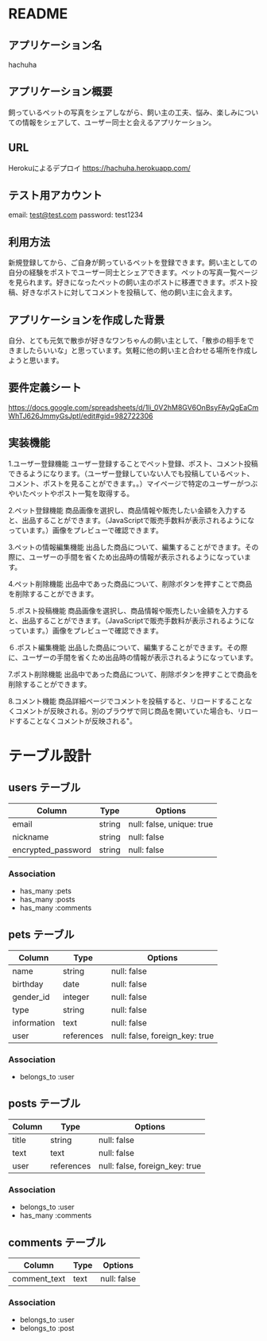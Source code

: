 # README

## アプリケーション名

hachuha

## アプリケーション概要

飼っているペットの写真をシェアしながら、飼い主の工夫、悩み、楽しみについての情報をシェアして、ユーザー同士と会えるアプリケーション。

## URL

Herokuによるデプロイ
https://hachuha.herokuapp.com/

## テスト用アカウント

email: test@test.com
password: test1234

## 利用方法

新規登録してから、ご自身が飼っているペットを登録できます。飼い主としての自分の経験をポストでユーザー同士とシェアできます。ペットの写真一覧ページを見られます。好きになったペットの飼い主のポストに移遷できます。ポスト投稿、好きなポストに対してコメントを投稿して、他の飼い主に会えます。

## アプリケーションを作成した背景

自分、とても元気で散歩が好きなワンちゃんの飼い主として、「散歩の相手をできましたらいいな」と思っています。気軽に他の飼い主と合わせる場所を作成しようと思います。

## 要件定義シート

https://docs.google.com/spreadsheets/d/1li_0V2hM8GV6OnBsyFAyQgEaCmWhTJ626JmmyGsJptI/edit#gid=982722306

## 実装機能

1.ユーザー登録機能
ユーザー登録することでペット登録、ポスト、コメント投稿できるようになります。（ユーザー登録していない人でも投稿しているペット、コメント、ポストを見ることができます。。）マイページで特定のユーザーがつぶやいたペットやポスト一覧を取得する。

2.ペット登録機能
商品画像を選択し、商品情報や販売したい金額を入力すると、出品することができます。（JavaScriptで販売手数料が表示されるようになっています。）画像をプレビューで確認できます。

3.ペットの情報編集機能
出品した商品について、編集することができます。その際に、ユーザーの手間を省くため出品時の情報が表示されるようになっています。

4.ペット削除機能
出品中であった商品について、削除ボタンを押すことで商品を削除することができます。

５.ポスト投稿機能
商品画像を選択し、商品情報や販売したい金額を入力すると、出品することができます。（JavaScriptで販売手数料が表示されるようになっています。）画像をプレビューで確認できます。

６.ポスト編集機能
出品した商品について、編集することができます。その際に、ユーザーの手間を省くため出品時の情報が表示されるようになっています。

7.ポスト削除機能
出品中であった商品について、削除ボタンを押すことで商品を削除することができます。

8.コメント機能
商品詳細ページでコメントを投稿すると、リロードすることなくコメントが反映される。別のブラウザで同じ商品を開いていた場合も、リロードすることなくコメントが反映される"。

# テーブル設計

## users テーブル

| Column             | Type   | Options                   |
| ------------------ | ------ | --------------------------|
| email              | string | null: false, unique: true |
| nickname           | string | null: false               |
| encrypted_password | string | null: false               |

### Association

- has_many :pets
- has_many :posts
- has_many :comments

## pets テーブル

| Column           | Type       | Options                        |
| ---------------- | ------     | -------------------------------|
| name             | string     | null: false                    |
| birthday         | date       | null: false               |
| gender_id        | integer    | null: false                    |
| type             | string     | null: false                    |
| information      | text       | null: false                    |
| user             | references | null: false, foreign_key: true |

### Association

- belongs_to :user

## posts テーブル

| Column     | Type       | Options                        |
| ---------- | ---------- | ------------------------------ |
| title      | string     | null: false                    |
| text       | text       | null: false                    |
| user       | references | null: false, foreign_key: true |

### Association

- belongs_to :user
- has_many   :comments

## comments テーブル

| Column             | Type       | Options                        |
| ------------------ | ---------- | -------------------------------|
| comment_text       | text       | null: false                    |



### Association

- belongs_to :user
- belongs_to :post
